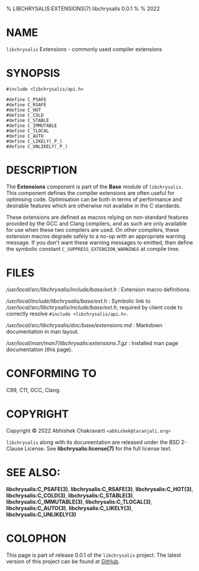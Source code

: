% LIBCHRYSALIS:EXTENSIONS(7) libchrysalis 0.0.1
%
% 2022


# NAME

`libchrysalis` Extensions - commonly used compiler extensions


# SYNOPSIS

```
#include <libchrysalis/api.h>
 
#define C_PSAFE
#define C_RSAFE
#define C_HOT
#define C_COLD
#define C_STABLE
#define C_IMMUTABLE
#define C_TLOCAL
#define C_AUTO
#define C_LIKELY(_P_)
#define C_UNLIKELY(_P_)
```


# DESCRIPTION

The **Extensions** component is part of the **Base** module of `libchrysalis`.
This component defines the compiler extensions are often useful for optimising
code. Optimisation can be both in terms of performance and desirable features
which are otherwise not availabe in the C standards.

These extensions are defined as macros relying on non-standard features provided
by the GCC and Clang compilers, and as such are only available for use when
these two compilers are used. On other compilers, these extension macros degrade
safely to a no-op with an appropriate warning message. If you don't want these
warning messages to emitted, then define the symbolic constant
`C_SUPPRESS_EXTENSION_WARNINGS` at compile time.


# FILES

*/usr/local/src/libchrysalis/include/base/ext.h*
: Extension macro definitions.

*/usr/local/include/libchrysalis/base/ext.h*
: Symbolic link to */usr/local/src/libchrysalis/include/base/ext.h*; required by
client code to correctly resolve `#include <libchrysalis/api.h>`.

*/usr/local/src/libchrysalis/doc/base/extensions.md*
: Markdown documentation in man layout.

*/usr/local/man/man7/libchrysalis:extensions.7.gz*
: Installed man page documentation (this page).


# CONFORMING TO

C99, C11, GCC, Clang.


# COPYRIGHT

Copyright &copy; 2022 Abhishek Chakravarti `<abhishek@taranjali.org>`

`libchrysalis` along with its documentation are released under the BSD 2-Clause
License. See **libchrysalis:license(7)** for the full license text.


# SEE ALSO:

**libchrysalis:C_PSAFE(3)**, **libchrysalis:C_RSAFE(3)**,
**libchrysalis:C_HOT(3)**, **libchrysalis:C_COLD(3)**,
**libchrysalis:C_STABLE(3)**, **libchrysalis:C_IMMUTABLE(3)**,
**libchrysalis:C_TLOCAL(3)**, **libchrysalis:C_AUTO(3)**,
**libchrysalis:C_LIKELY(3)**, **libchrysalis:C_UNLIKELY(3)**


# COLOPHON

This page is part of release 0.0.1 of the `libchrysalis` project. The latest
version of this project can be found at
[GitHub](https://github.com/achakravarti/libchrysalis).

